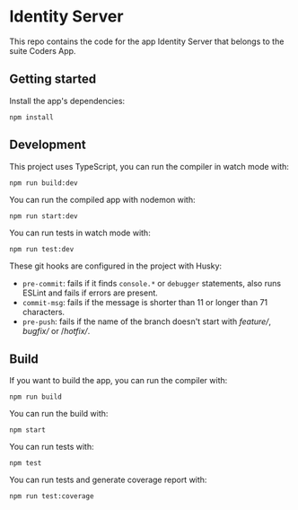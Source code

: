# Identity Server

This repo contains the code for the app Identity Server that belongs to the suite Coders App.

## Getting started

Install the app's dependencies:

    npm install

## Development

This project uses TypeScript, you can run the compiler in watch mode with:

    npm run build:dev

You can run the compiled app with nodemon with:

    npm run start:dev

You can run tests in watch mode with:

    npm run test:dev

These git hooks are configured in the project with Husky:

- `pre-commit`: fails if it finds `console.*` or `debugger` statements, also runs ESLint and fails if errors are present.
- `commit-msg`: fails if the message is shorter than 11 or longer than 71 characters.
- `pre-push`: fails if the name of the branch doesn't start with _feature/_, _bugfix/_ or /_hotfix/_.

## Build

If you want to build the app, you can run the compiler with:

    npm run build

You can run the build with:

    npm start

You can run tests with:

    npm test

You can run tests and generate coverage report with:

    npm run test:coverage
